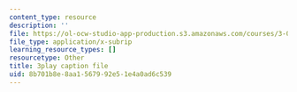 ```yaml
---
content_type: resource
description: ''
file: https://ol-ocw-studio-app-production.s3.amazonaws.com/courses/3-091sc-introduction-to-solid-state-chemistry-fall-2010/8b701b8e8aa1567992e51e4a0ad6c539_h1dWUja7_5A.vtt
file_type: application/x-subrip
learning_resource_types: []
resourcetype: Other
title: 3play caption file
uid: 8b701b8e-8aa1-5679-92e5-1e4a0ad6c539
---
```

